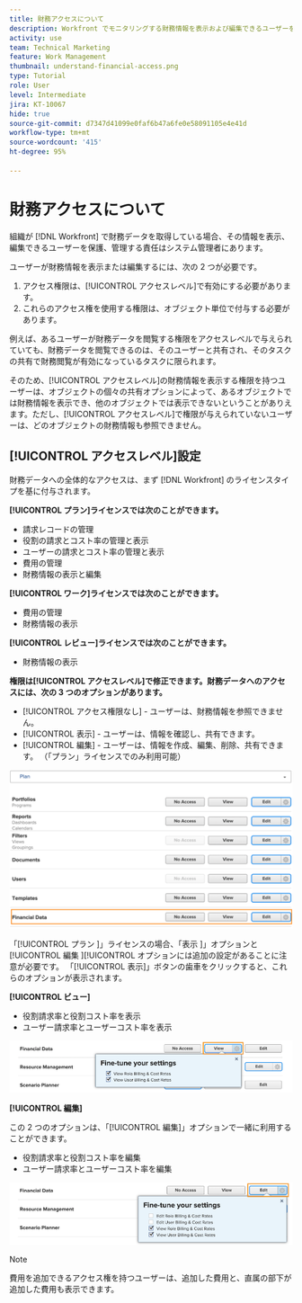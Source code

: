 ```yaml
---
title: 財務アクセスについて
description: Workfront でモニタリングする財務情報を表示および編集できるユーザーを、管理者が財務アクセス権によってどのように制御できるかを説明します。
activity: use
team: Technical Marketing
feature: Work Management
thumbnail: understand-financial-access.png
type: Tutorial
role: User
level: Intermediate
jira: KT-10067
hide: true
source-git-commit: d7347d41099e0faf6b47a6fe0e58091105e4e41d
workflow-type: tm+mt
source-wordcount: '415'
ht-degree: 95%

---
```


# 財務アクセスについて

組織が [!DNL Workfront] で財務データを取得している場合、その情報を表示、編集できるユーザーを保護、管理する責任はシステム管理者にあります。

ユーザーが財務情報を表示または編集するには、次の 2 つが必要です。

1. アクセス権限は、[!UICONTROL アクセスレベル]で有効にする必要があります。
2. これらのアクセス権を使用する権限は、オブジェクト単位で付与する必要があります。

例えば、あるユーザーが財務データを閲覧する権限をアクセスレベルで与えられていても、財務データを閲覧できるのは、そのユーザーと共有され、そのタスクの共有で財務閲覧が有効になっているタスクに限られます。

そのため、[!UICONTROL アクセスレベル]の財務情報を表示する権限を持つユーザーは、オブジェクトの個々の共有オプションによって、あるオブジェクトでは財務情報を表示でき、他のオブジェクトでは表示できないということがありえます。ただし、[!UICONTROL アクセスレベル]で権限が与えられていないユーザーは、どのオブジェクトの財務情報も参照できません。

## [!UICONTROL アクセスレベル]設定

財務データへの全体的なアクセスは、まず [!DNL Workfront] のライセンスタイプを基に付与されます。

**[!UICONTROL プラン]ライセンスでは次のことができます。**

* 請求レコードの管理
* 役割の請求とコスト率の管理と表示
* ユーザーの請求とコスト率の管理と表示
* 費用の管理
* 財務情報の表示と編集

**[!UICONTROL ワーク]ライセンスでは次のことができます。**

* 費用の管理
* 財務情報の表示

**[!UICONTROL レビュー]ライセンスでは次のことができます。**

* 財務情報の表示

**権限は[!UICONTROL アクセスレベル]で修正できます。財務データへのアクセスには、次の 3 つのオプションがあります。**

* [!UICONTROL アクセス権限なし] - ユーザーは、財務情報を参照できません。
* [!UICONTROL 表示] - ユーザーは、情報を確認し、共有できます。
* [!UICONTROL 編集] - ユーザーは、情報を作成、編集、削除、共有できます。 （「プラン」ライセンスでのみ利用可能）

![一般的な財務データオプションをアクセスレベルで示す画像](assets/setting-up-finances-8.png)

「[!UICONTROL  プラン ]」ライセンスの場合、「表示 ]」オプションと [!UICONTROL  編集 ][!UICONTROL  オプションには追加の設定があることに注意が必要です。 「[!UICONTROL 表示]」ボタンの歯車をクリックすると、これらのオプションが表示されます。

**[!UICONTROL ビュー]**

* 役割請求率と役割コスト率を表示
* ユーザー請求率とユーザーコスト率を表示

![アクセスレベルでの財務データ表示オプションを示す画像](assets/setting-up-finances-9.png)

**[!UICONTROL 編集]**

この 2 つのオプションは、「[!UICONTROL 編集]」オプションで一緒に利用することができます。

* 役割請求率と役割コスト率を編集
* ユーザー請求率とユーザーコスト率を編集

![アクセスレベルでの財務データ編集オプションを示す画像](assets/setting-up-finances-10.png)

>[!NOTE]
>
>費用を追加できるアクセス権を持つユーザーは、追加した費用と、直属の部下が追加した費用も表示できます。
